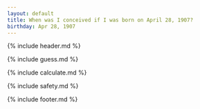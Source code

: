 ```yaml
---
layout: default
title: When was I conceived if I was born on April 28, 1907?
birthday: Apr 28, 1907
---
```


{% include header.md %}

{% include guess.md %}

{% include calculate.md %}

{% include safety.md %}

{% include footer.md %}



